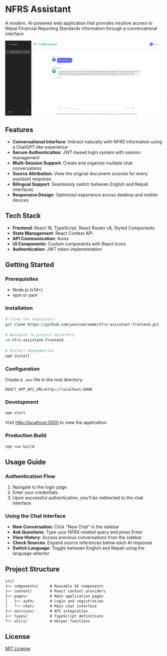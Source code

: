 # NFRS Assistant

A modern, AI-powered web application that provides intuitive access to Nepal Financial Reporting Standards information through a conversational interface.

![NFRS Assistant UI](https://github.com/NikeGunn/imagess/blob/main/Nepal%20Financial%20Reporting%20Standards%20(NFRS)/Nfrs%20assistant_nikhil_developer.PNG?raw=true)

## Features

- **Conversational Interface**: Interact naturally with NFRS information using a ChatGPT-like experience
- **Secure Authentication**: JWT-based login system with session management
- **Multi-Session Support**: Create and organize multiple chat conversations
- **Source Attribution**: View the original document sources for every assistant response
- **Bilingual Support**: Seamlessly switch between English and Nepali interfaces
- **Responsive Design**: Optimized experience across desktop and mobile devices

## Tech Stack

- **Frontend**: React 18, TypeScript, React Router v6, Styled Components
- **State Management**: React Context API
- **API Communication**: Axios
- **UI Components**: Custom components with React Icons
- **Authentication**: JWT token implementation

## Getting Started

### Prerequisites

- Node.js (v14+)
- npm or yarn

### Installation

```bash
# Clone the repository
git clone https://github.com/yourusername/nfrs-assistant-frontend.git

# Navigate to project directory
cd nfrs-assistant-frontend

# Install dependencies
npm install
```

### Configuration

Create a `.env` file in the root directory:

```
REACT_APP_API_URL=http://localhost:8000
```

### Development

```bash
npm start
```

Visit [http://localhost:3000](http://localhost:3000) to view the application.

### Production Build

```bash
npm run build
```

## Usage Guide

### Authentication Flow

1. Navigate to the login page
2. Enter your credentials
3. Upon successful authentication, you'll be redirected to the chat interface

### Using the Chat Interface

- **New Conversation**: Click "New Chat" in the sidebar
- **Ask Questions**: Type your NFRS-related query and press Enter
- **View History**: Access previous conversations from the sidebar
- **Check Sources**: Expand source references below each AI response
- **Switch Language**: Toggle between English and Nepali using the language selector

## Project Structure

```
src/
├── components/     # Reusable UI components
├── context/        # React context providers
├── pages/          # Main application pages
│   ├── auth/       # Login and registration
│   └── chat/       # Main chat interface
├── services/       # API integration
├── types/          # TypeScript definitions
└── utils/          # Helper functions
```

## License

[MIT License](LICENSE)
